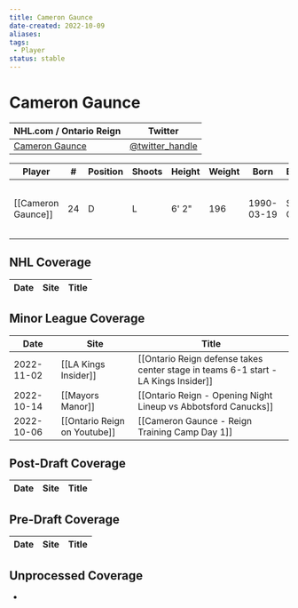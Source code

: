 ```yaml
---
title: Cameron Gaunce
date-created: 2022-10-09
aliases: 
tags:
 - Player
status: stable
---
```


# Cameron Gaunce

NHL.com / Ontario Reign | Twitter
-|-
[Cameron Gaunce]() | [@twitter_handle](https://twitter.com/)

Player | \# | Position | Shoots | Height | Weight | Born | Birthplace | Draft 
-|-|-|-|-|-|-|-|-
[[Cameron Gaunce]] | 24 | D | L | 6' 2" | 196 | 1990-03-19 | Sudbury, ON, CAN | COL 2nd RD, 2008 (50th)



## NHL  Coverage
Date | Site |  Title
---|---|---



## Minor League Coverage
| Date       | Site                         | Title                                                                              |
| ---------- | ---------------------------- | ---------------------------------------------------------------------------------- |
| 2022-11-02 | [[LA Kings Insider]]         | [[Ontario Reign defense takes center stage in teams 6-1 start - LA Kings Insider]] |
| 2022-10-14 | [[Mayors Manor]]             | [[Ontario Reign - Opening Night Lineup vs Abbotsford Canucks]]                     |
| 2022-10-06 | [[Ontario Reign on Youtube]] | [[Cameron Gaunce - Reign Training Camp Day 1]]                                     |



## Post-Draft Coverage
Date | Site |  Title
---|---|---



## Pre-Draft Coverage
Date | Site |  Title
---|---|---


## Unprocessed Coverage
- 
